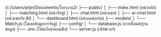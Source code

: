 /c:/Users/arjin/Documents/โครงงาน2/
├── public/
│   ├── index.html      (หน้าหลัก)
│   ├── matching.html   (หน้าจับคู่)
│   ├── chat.html      (หน้าแชท)
│   ├── ai-chat.html   (หน้าแชทกับ AI)
│   └── dashboard.html  (หน้าแดชบอร์ด)
├── models/
│   └── Match.js       (โมเดลข้อมูลการจับคู่)
├── config/
│   └── database.js    (การเชื่อมต่อฐานข้อมูล)
├── .env              (ไฟล์เก็บค่าคอนฟิก)
└── server.js         (เซิร์ฟเวอร์)